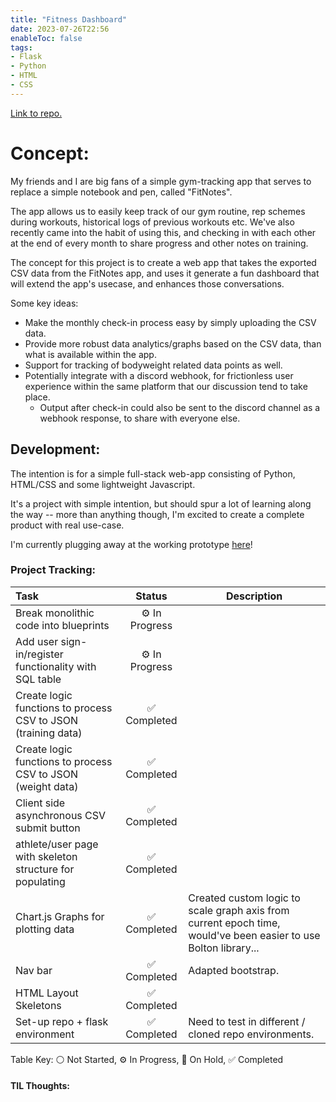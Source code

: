 ```yaml
---
title: "Fitness Dashboard"
date: 2023-07-26T22:56
enableToc: false
tags:
- Flask
- Python
- HTML
- CSS
---
```

[Link to repo.](https://github.com/Blamechance/fitness-dashboard)
# Concept: 
My friends and I are big fans of a simple gym-tracking app that serves to replace a simple notebook and pen, called "FitNotes". 

The app allows us to easily keep track of our gym routine, rep schemes during workouts, historical logs of previous workouts etc. We've also recently came into the habit of using this, and checking in with each other at the end of every month to share progress and other notes on training. 

The concept for this project is to create a web app that takes the exported CSV data from the FitNotes app, and uses it generate a fun dashboard that will extend the app's usecase, and enhances those conversations. 

Some key ideas: 
- Make the monthly check-in process easy by simply uploading the CSV data. 
- Provide more robust data analytics/graphs based on the CSV data, than what is available within the app. 
- Support for tracking of bodyweight related data points as well. 
- Potentially integrate with a discord webhook, for frictionless user experience within the same platform that our discussion tend to take place.
	- Output after check-in could also be sent to the discord channel as a webhook response, to share with everyone else. 

## Development: 
The intention is for a simple full-stack web-app consisting of Python, HTML/CSS and some lightweight Javascript.

It's a project with simple intention, but should spur a lot of learning along the way -- more than anything though, I'm excited to create a complete product with real use-case. 

I'm currently plugging away at the working prototype [here](https://github.com/Blamechance/fitness-dashboard)!

### Project Tracking:

| Task                                                          |     Status     | Description                                                                                                     |
|:------------------------------------------------------------- |:--------------:| --------------------------------------------------------------------------------------------------------------- |
| Break monolithic code into blueprints                         | ⚙️ In Progress |                                                                                                                 |
| Add user sign-in/register functionality with SQL table        | ⚙️ In Progress |                                                                                                                 |
| Create logic functions to process CSV to JSON (training data) |  ✅ Completed  |                                                                                                                 |
| Create logic functions to process CSV to JSON (weight data)   |  ✅ Completed  |                                                                                                                 |
| Client side asynchronous CSV submit button                    |  ✅ Completed  |                                                                                                                 |
| athlete/user page with skeleton structure for populating      |  ✅ Completed  |                                                                                                                 |
| Chart.js Graphs for plotting data                             |  ✅ Completed  | Created custom logic to scale graph axis from current epoch time, would've been easier to use Bolton library... |
| Nav bar                                                       |  ✅ Completed  | Adapted bootstrap.                                                                                              |
| HTML Layout Skeletons                                         |  ✅ Completed  |                                                                                                                 |
| Set-up repo + flask environment                               |  ✅ Completed  | Need to test in different / cloned repo environments.                                                           |

Table Key: ⚪ Not Started, ⚙️ In Progress, 🚧 On Hold, ✅ Completed 


#### TIL Thoughts:
